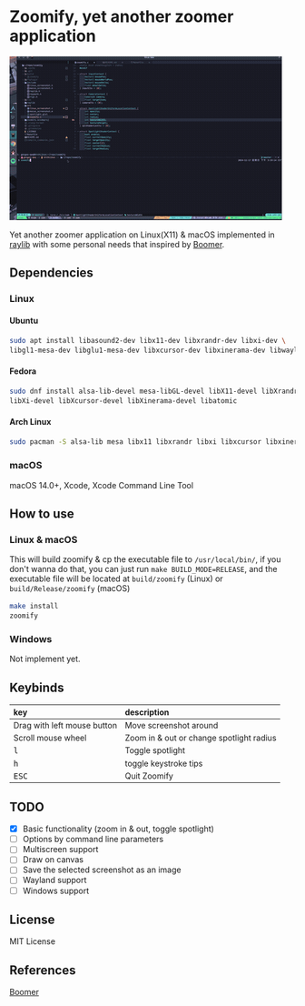 # Zoomify, yet another zoomer application

![showcase](showcase.gif)

Yet another zoomer application on Linux(X11) & macOS implemented in [raylib](https://github.com/raysan5/raylib)
with some personal needs that inspired by [Boomer](https://github.com/tsoding/boomer).

## Dependencies

### Linux

#### Ubuntu

```sh
sudo apt install libasound2-dev libx11-dev libxrandr-dev libxi-dev \
libgl1-mesa-dev libglu1-mesa-dev libxcursor-dev libxinerama-dev libwayland-dev libxkbcommon-dev
```

#### Fedora

```sh
sudo dnf install alsa-lib-devel mesa-libGL-devel libX11-devel libXrandr-devel \
libXi-devel libXcursor-devel libXinerama-devel libatomic
```

#### Arch Linux

```sh
sudo pacman -S alsa-lib mesa libx11 libxrandr libxi libxcursor libxinerama
```

### macOS

macOS 14.0+, Xcode, Xcode Command Line Tool

## How to use

### Linux & macOS

This will build zoomify & cp the executable file to `/usr/local/bin/`, if you don't
wanna do that, you can just run `make BUILD_MODE=RELEASE`, and the executable
file will be located at `build/zoomify` (Linux) or `build/Release/zoomify` (macOS)

```sh
make install
zoomify
```

### Windows

Not implement yet.

## Keybinds

| key                           | description                              |
| :---------------------------- | :--------------------------------------- |
| Drag with left mouse button   | Move screenshot around                   |
| Scroll mouse wheel            | Zoom in & out or change spotlight radius |
| <kbd>l</kbd>                  | Toggle spotlight                         |
| <kbd>h</kbd>                  | toggle keystroke tips                    |
| <kbd>ESC</kbd>                | Quit Zoomify                             |

## TODO

- [x] Basic functionality (zoom in & out, toggle spotlight)
- [ ] Options by command line parameters
- [ ] Multiscreen support
- [ ] Draw on canvas
- [ ] Save the selected screenshot as an image
- [ ] Wayland support
- [ ] Windows support

## License

MIT License

## References

[Boomer](https://github.com/tsoding/boomer)
